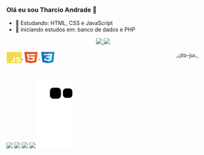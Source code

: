 ### Olá eu sou Tharcio Andrade 👋

- 🌱 Estudando: HTML, CSS e JavaScript
- 🤖 iniciando estudos em: banco de dados e PHP

<div align="center">
  <a href="https://github.com/TharcioAndrade">
  <img height="150em" src="https://github-readme-stats.vercel.app/api?username=TharcioAndrade&show_icons=true&theme=radical&include_all_commits=true&count_private=true"/>
  <img  height="150em" src="https://github-readme-stats.vercel.app/api/top-langs/?username=TharcioAndrade&layout=compact&langs_count=7&theme=radical"/>
</div>
  <div style="display: inline_block"><br>
  <img align="center" alt="Rafa-Js" height="30" width="40" src="https://raw.githubusercontent.com/devicons/devicon/master/icons/javascript/javascript-plain.svg">
  <img align="center" alt="Rafa-HTML" height="30" width="40" src="https://raw.githubusercontent.com/devicons/devicon/master/icons/html5/html5-original.svg">
  <img align="center" alt="Rafa-CSS" height="30" width="40" src="https://raw.githubusercontent.com/devicons/devicon/master/icons/css3/css3-original.svg">
  <img align="right" alt="ito-junji" height="150" style="border-radius:50px;" src="https://steamuserimages-a.akamaihd.net/ugc/951837645772960535/607C139D48E34FCEE59C5DE1CA94E1E213524B8D/?imw=5000&imh=5000&ima=fit&impolicy=Letterbox&imcolor=%23000000&letterbox=false">
</div>
  
  ##
  
  <a href="https://wa.me/5534998601719" target="_blank"><img src="https://img.shields.io/badge/WhatsApp-25D366?style=for-the-badge&logo=whatsapp&logoColor=white" target="_blank"></a>
  <a href="https://www.instagram.com/tharcioandrade/" target="_blank"><img src="https://img.shields.io/badge/-Instagram-%23E4405F?style=for-the-badge&logo=instagram&logoColor=white" target="_blank"></a> 
  <a href = "mailto:tharcinho07@gmail.com"><img src="https://img.shields.io/badge/-Gmail-%23333?style=for-the-badge&logo=gmail&logoColor=white" target="_blank"></a>
  <a href = "https://www.facebook.com/profile.php?id=100014821937213"><img src="https://img.shields.io/badge/Facebook-1877F2?style=for-the-badge&logo=facebook&logoColor=white" target="_blank"></a>
  ![Snake animation](https://github.com/TharcioAndrade/TharcioAndrade/blob/output/github-contribution-grid-snake.svg)
  
